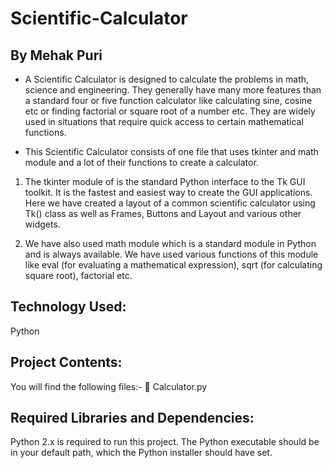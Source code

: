 # Scientific-Calculator
## By Mehak Puri

- A Scientific Calculator is designed to calculate the problems in math, science and engineering. They generally have many more features    than a standard four or five function calculator like calculating sine, cosine etc or finding factorial or square root of a number etc. They are widely used in situations that require quick access to certain mathematical functions.

- This Scientific Calculator consists of one file that uses tkinter and math module and a lot of their functions to create a calculator.

1. The tkinter module of is the standard Python interface to the Tk GUI toolkit. It is the fastest and easiest way to create the GUI applications. Here we have created a layout of a common scientific calculator using Tk() class as well as Frames, Buttons and Layout and
various other widgets.

2. We have also used math module which is a standard module in Python and is always available. We have used various functions of this module like eval (for evaluating a mathematical expression), sqrt (for calculating square root), factorial etc.

## Technology Used: 
   Python

## Project Contents:
   You will find the following files:-
    Calculator.py

## Required Libraries and Dependencies:
   Python 2.x is required to run this project. The Python executable should be in your default
   path, which the Python installer should have set.
